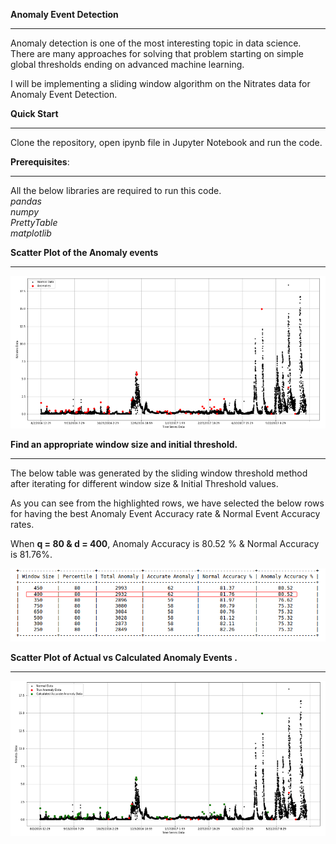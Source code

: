 
**Anomaly Event Detection**  
***
Anomaly detection is one of the most interesting topic in data science. There are many approaches for solving that problem starting on simple global thresholds ending on advanced machine learning. 

I will be implementing a sliding window algorithm on the Nitrates data for Anomaly Event Detection.



**Quick Start**

***

Clone the repository, open ipynb file in Jupyter Notebook and run the code.

**Prerequisites**: 

***

All the below libraries are required to run this code.  
*pandas*  
*numpy*  
*PrettyTable*  
*matplotlib*  


**Scatter Plot of the Anomaly events**

***


![ ](/Pictures/Anomaly_events.png  "Anomaly Events")

**Find an appropriate window size and initial threshold.**

***
The below table was generated by the sliding window threshold method after iterating for different window size & Initial Threshold values.

As you can see from the highlighted rows, we have selected the below rows for having the best Anomaly Event Accuracy rate & Normal Event Accuracy rates.  

When **q = 80 & d = 400**, Anomaly Accuracy is 80.52 % & Normal Accuracy is 81.76%.  


![ ](/Pictures/Accuracy_table.png  "Accuracy table")

**Scatter Plot of Actual vs Calculated Anomaly Events .**

***
![ ](/Pictures/Anomaly_Detection.png  "Anomaly Detection")




